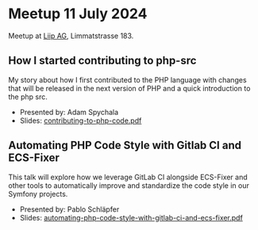# Meetup 11 July 2024
Meetup at [Liip AG](https://liip.ch), Limmatstrasse 183.

## How I started contributing to php-src

My story about how I first contributed to the PHP language with changes that will
be released in the next version of PHP and a quick introduction to the php src.

* Presented by: Adam Spychala
* Slides: [contributing-to-php-code.pdf](./contributing-to-php-code.pdf)

##  Automating PHP Code Style with Gitlab CI and ECS-Fixer

This talk will explore how we leverage GitLab CI alongside ECS-Fixer and other tools
to automatically improve and standardize the code style in our Symfony projects.

* Presented by: Pablo Schläpfer
* Slides: [automating-php-code-style-with-gitlab-ci-and-ecs-fixer.pdf](./automating-php-code-style-with-gitlab-ci-and-ecs-fixer.pdf)
